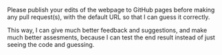 Please publish your edits of the webpage to GitHub pages
before making any pull request(s),
with the default URL so that I can guess it correctly.

This way, I can give much better feedback and suggestions, and make much better assesments, because I can test the end result
instead of just seeing the code and guessing.
